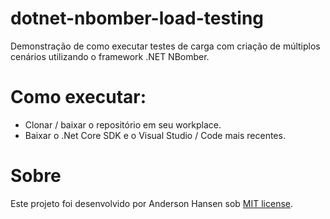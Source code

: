# dotnet-nbomber-load-testing
Demonstração de como executar testes de carga com criação de múltiplos cenários utilizando o framework .NET NBomber.

# Como executar:
- Clonar / baixar o repositório em seu workplace.
- Baixar o .Net Core SDK e o Visual Studio / Code mais recentes.
	
# Sobre
Este projeto foi desenvolvido por Anderson Hansen sob [MIT license](LICENSE).
